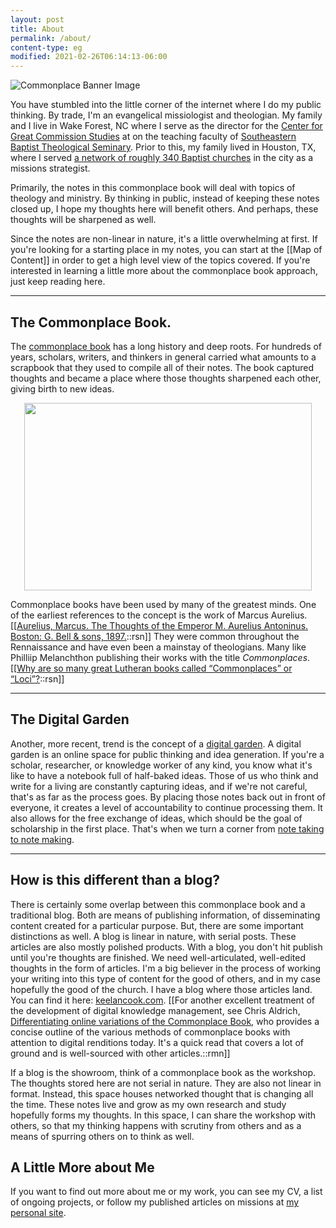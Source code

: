 ```yaml
---
layout: post
title: About
permalink: /about/
content-type: eg
modified: 2021-02-26T06:14:13-06:00
---
```


![Commonplace Banner Image](https://i.imgur.com/BzZOtqw.png)

You have stumbled into the little corner of the internet where I do my public thinking. By trade, I'm an evangelical missiologist and theologian. My family and I live in Wake Forest, NC where I serve as the director for the [Center for Great Commission Studies](https://thecgcs.org) at on the teaching faculty of [Southeastern Baptist Theological Seminary](https://sebts.edu). Prior to this, my family lived in Houston, TX, where I served [a network of roughly 340 Baptist churches](https://ubahouston.org) in the city as a missions strategist.

Primarily, the notes in this commonplace book will deal with topics of theology and ministry. By thinking in public, instead of keeping these notes closed up, I hope my thoughts here will benefit others. And perhaps, these thoughts will be sharpened as well.

Since the notes are non-linear in nature, it's a little overwhelming at first. If you're looking for a starting place in my notes, you can start at the [[Map of Content]] in order to get a high level view of the topics covered. If you're interested in learning a little more about the commonplace book approach, just keep reading here.

---

## The Commonplace Book.
The [commonplace book](https://en.wikipedia.org/wiki/Commonplace_book) has a long history and deep roots. For hundreds of years, scholars, writers, and thinkers in general carried what amounts to a scrapbook that they used to compile all of their notes. The book captured thoughts and became a place where those thoughts sharpened each other, giving birth to new ideas.

<p align="center">
  <img width="460" height="300" src="https://chuckfrey.com/wp-content/uploads/2013/03/davinci-notebook-400px.jpg">
</p>

Commonplace books have been used by many of the greatest minds. One of the earliest references to the concept is the work of Marcus Aurelius.[[[Aurelius, Marcus. The Thoughts of the Emperor M. Aurelius Antoninus. Boston: G. Bell & sons, 1897.](https://www.google.com/books/edition/_/qZ1fAAAAMAAJ?hl=en)::rsn]] They were common throughout the Rennaissance and have even been a mainstay of theologians. Many like Philliip Melanchthon publishing their works with the title *Commonplaces*.[[[Why are so many great Lutheran books called “Commonplaces” or “Loci”?](https://blog.cph.org/study/systematic-theology-and-apologetics/why-are-so-many-great-lutheran-books-called-commonplaces-or-loci)::rsn]]


---
## The Digital Garden
Another, more recent, trend is the concept of a [digital garden](https://maggieappleton.com/garden-history). A digital garden is an online space for public thinking and idea generation. If you're a scholar, researcher, or knowledge worker of any kind, you know what it's like to have a notebook full of half-baked ideas. Those of us who think and write for a living are constantly capturing ideas, and if we're not careful, that's as far as the process goes. By placing those notes back out in front of everyone, it creates a level of accountability to continue processing them. It also allows for the free exchange of ideas, which should be the goal of scholarship in the first place. That's when we turn a corner from [note taking to note making](https://nesslabs.com/from-note-taking-to-note-making).

---

## How is this different than a blog?
There is certainly some overlap between this commonplace book and a traditional blog. Both are means of publishing information, of disseminating content created for a particular purpose. But, there are some important distinctions as well. A blog is linear in nature, with serial posts. These articles are also mostly polished products. With a blog, you don't hit publish until you're thoughts are finished. We need well-articulated, well-edited thoughts in the form of articles. I'm a big believer in the process of working your writing into this type of content for the good of others, and in my case hopefully the good of the church. I have a blog where those articles land. You can find it here: [keelancook.com](https://keelancook.com). [[For another excellent treatment of the development of digital knowledge management, see Chris Aldrich, [Differentiating online variations of the Commonplace Book](https://boffosocko.com/2021/07/03/differentiating-online-variations-of-the-commonplace-book-digital-gardens-wikis-zettlekasten-waste-books-florilegia-and-second-brains/), who provides a concise outline of the various methods of commonplace books with attention to digital renditions today. It's a quick read that covers a lot of ground and is well-sourced with other articles.::rmn]]

If a blog is the showroom, think of a commonplace book as the workshop. The thoughts stored here are not serial in nature. They are also not linear in format. Instead, this space houses networked thought that is changing all the time. These notes live and grow as my own research and study hopefully forms my thoughts. In this space, I can share the workshop with others, so that my thinking happens with scrutiny from others and as a means of spurring others on to think as well.

## A Little More about Me

If you want to find out more about me or my work, you can see my CV, a list of ongoing projects, or follow my published articles on missions at [my personal site](https://keelancook.com).